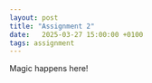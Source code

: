```yaml
---
layout: post
title: "Assignment 2"
date:   2025-03-27 15:00:00 +0100
tags: assignment
---
```


Magic happens here!
